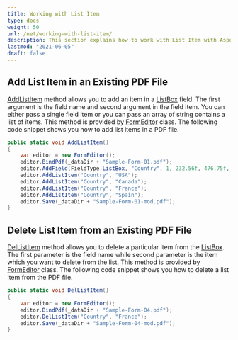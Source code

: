 ```yaml
---
title: Working with List Item
type: docs
weight: 50
url: /net/working-with-list-item/
description: This section explains how to work with List Item with Aspose.PDF Facades using FormEditor Class.
lastmod: "2021-06-05"
draft: false
---
```


## Add List Item in an Existing PDF File

[AddListItem](https://reference.aspose.com/pdf/net/aspose.pdf.facades/formeditor/methods/addlistitem) method allows you to add an item in a [ListBox](https://reference.aspose.com/pdf/net/aspose.pdf.forms/listboxfield) field. The first argument is the field name and second argument in the field item. You can either pass a single field item or you can pass an array of string contains a list of items. This method is provided by [FormEditor](https://reference.aspose.com/pdf/net/aspose.pdf.facades/formeditor) class. The following code snippet shows you how to add list items in a PDF file.

```csharp
public static void AddListItem()
{
    var editor = new FormEditor();
    editor.BindPdf(_dataDir + "Sample-Form-01.pdf");
    editor.AddField(FieldType.ListBox, "Country", 1, 232.56f, 476.75f, 352.28f, 514.03f);
    editor.AddListItem("Country", "USA");
    editor.AddListItem("Country", "Canada");
    editor.AddListItem("Country", "France");
    editor.AddListItem("Country", "Spain");
    editor.Save(_dataDir + "Sample-Form-01-mod.pdf");
}
```

## Delete List Item from an Existing PDF File

[DelListItem](https://reference.aspose.com/pdf/net/aspose.pdf.facades/formeditor/methods/dellistitem) method allows you to delete a particular item from the [ListBox](https://reference.aspose.com/pdf/net/aspose.pdf.forms/listboxfield). The first parameter is the field name while second parameter is the item which you want to delete from the list. This method is provided by [FormEditor](https://reference.aspose.com/pdf/net/aspose.pdf.facades/formeditor) class. The following code snippet shows you how to delete a list item from the PDF file.

```csharp
public static void DelListItem()
{
    var editor = new FormEditor();
    editor.BindPdf(_dataDir + "Sample-Form-04.pdf");
    editor.DelListItem("Country", "France");
    editor.Save(_dataDir + "Sample-Form-04-mod.pdf");
}
```
